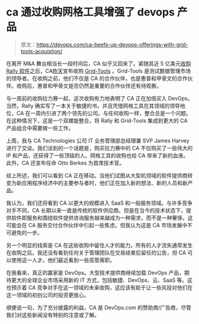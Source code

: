 # ca 通过收购网格工具增强了 devops 产品

> 原文：<https://devops.com/ca-beefs-up-devops-offerings-with-grid-tools-acquistion/>

在离开 M&A 舞台相当长一段时间后，CA 似乎又回来了。紧随其近 5 亿美元[收购 Rally 软件](http://investor.ca.com/releasedetail.cfm?ReleaseID=915130)之后，CA[昨天](http://investor.ca.com/releasedetail.cfm?ReleaseID=916489)宣布收购 [Grid-Tools](https://www.grid-tools.com/) 。Grid-Tools 是测试数据管理市场的领导者。在收购之前，他们不仅是 CA 的合作伙伴，也是惠普和甲骨文的合作伙伴。收购后，惠普和甲骨文是否仍然是重要的合作伙伴还有待观察。

与一周前的收购拉力赛一起，这次收购有力地表明了 CA 正在加倍买入 DevOps。当然，Rally 确实写了一本关于敏捷的书，并且凭借网格工具在其领域的领导地位，CA 在一周内引进了两个领先的公司。与任何收购一样，整合总是一个问题。在这种情况下，这是一个双螺旋整合。将 Rally 和 Grid-Tools 集成到更大的 CA 产品组合中需要做一些工作。

上周，我与 CA Technologies 公司 IT 业务管理部总经理兼 SVP James Harvey 进行了交谈。我们谈到的一个话题是，购买拉力赛中的 CA 不仅购买了一些伟大的 IP 和产品，还获得了一些顶级的人。网格工具的收购也给 CA 带来了新的血液。此外，CA 还宣布任命 Otto Berkes 为首席技术官。

综上所述，我们可以看到 CA 正在移动。当他们试图从大型机领域的软件提供商转变为新应用程序经济中的主要参与者时，他们正在加入新的想法、新的人员和新产品。

我认为，我们还将看到 CA 以更大的规模进入 SaaS 和一般服务领域。与许多竞争对手不同，CA 长期以来一直是传统的软件供应商。但是在当今的技术状态下，提供软件即服务和围绕软件提供咨询服务越来越成为一种需求，而不是一种奢侈。这可能会在 CA 服务交付合作伙伴中引起一些焦虑，但我认为这是 CA 市场发展中不可避免的一步。

另一个明显的线索是 CA 在这些收购中留住人才的能力。所有的人才流失通常发生在收购之后。我还没有看到任何关于管理团队在交易结束后留任的公告，但 CA 可以使用这一人才。他们最近看到一些高管离职。

在我看来，真正的赢家是 DevOps。大型技术提供商继续加载 DevOps 产品，期待更大的全球企业市场采用新的 IT 方式，包括敏捷、DevOps、云、SaaS 等。这也预示着 CA 竞争对手在这一领域的未来收购，这应该有助于让一些风投对他们在这一领域的初创公司的投资更放心。

顺便说一句，为了充分披露的利益，CA 是 DevOps.com 的赞助商/广告商，尽管我们对这些新闻没有特别的注意或了解。